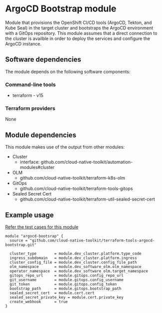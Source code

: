 # ArgoCD Bootstrap module

Module that provisions the OpenShift CI/CD tools (ArgoCD, Tekton, and Kube Seal) in the target cluster and bootstraps the ArgoCD environment with a GitOps repository. This module assumes that a direct connection to the cluster is availble in order to deploy the services and configure the ArgoCD instance.

## Software dependencies

The module depends on the following software components:

### Command-line tools

- terraform - v15

### Terraform providers

None

## Module dependencies

This module makes use of the output from other modules:

- Cluster
    - interface: github.com/cloud-native-toolkit/automation-modules#cluster
- OLM 
    - github.com/cloud-native-toolkit/terraform-k8s-olm
- GitOps 
    - github.com/cloud-native-toolkit/terraform-tools-gitops
- Sealed Secret Cert 
    - github.com/cloud-native-toolkit/terraform-util-sealed-secret-cert

## Example usage

[Refer the test cases for this module](example) 

```hcl-terraform
module "argocd-bootsrap" {
  source = "github.com/cloud-native-toolkit/terraform-tools-argocd-bootstrap.git"

  cluster_type        = module.dev_cluster.platform.type_code
  ingress_subdomain   = module.dev_cluster.platform.ingress
  cluster_config_file = module.dev_cluster.config_file_path
  olm_namespace       = module.dev_software_olm.olm_namespace
  operator_namespace  = module.dev_software_olm.target_namespace
  gitops_repo_url     = module.gitops.config_repo_url
  git_username        = module.gitops.config_username
  git_token           = module.gitops.config_token
  bootstrap_path      = module.gitops.bootstrap_path
  sealed_secret_cert  = module.cert.cert
  sealed_secret_private_key = module.cert.private_key
  create_webhook      = true
}
```

